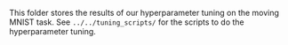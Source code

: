 This folder stores the results of our hyperparameter tuning on the moving MNIST task. See `../../tuning_scripts/` for the scripts to do the hyperparameter tuning.

